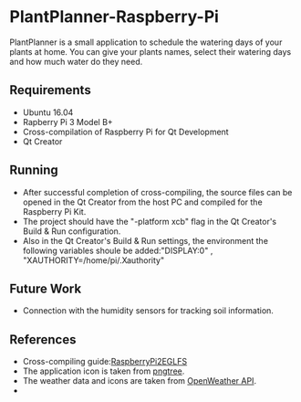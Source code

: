 # PlantPlanner-Raspberry-Pi

PlantPlanner is a small application to schedule the watering days of your plants at home. You can give your plants names, select their watering days and how much water do they need. 


## Requirements

- Ubuntu 16.04
- Rapberry Pi 3 Model B+
- Cross-compilation of Raspberry Pi for Qt Development
- Qt Creator

## Running

- After successful completion of cross-compiling, the source files can be opened in the Qt Creator from the host PC and compiled for the Raspberry Pi Kit.
- The project should have the "-platform xcb" flag in the Qt Creator's Build & Run configuration.
- Also in the Qt Creator's Build & Run settings, the environment the following variables shoule be added:"DISPLAY:0" , "XAUTHORITY=/home/pi/.Xauthority"

## Future Work

- Connection with the humidity sensors for tracking soil information.

## References

- Cross-compiling guide:[RaspberryPi2EGLFS](https://wiki.qt.io/RaspberryPi2EGLFS)
- The application icon is taken from [pngtree](https://pngtree.com/freepng/vector-leaf-icon_4147183.html).
- The weather data and icons are taken from [OpenWeather API](https://openweathermap.org).
- 
